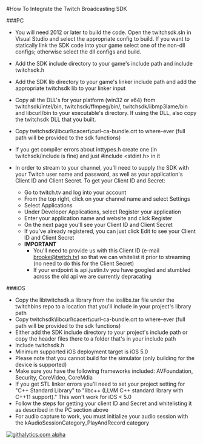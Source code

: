 #How To Integrate the Twitch Broadcasting SDK

###PC


- You will need 2012 or later to build the code. Open the twitchsdk.sln in Visual Studio and select the appropriate config to build. If you want to statically link the SDK code into your game select one of the non-dll configs; otherwise select the dll configs and build.

- Add the SDK include directory to your game's include path and include twitchsdk.h

- Add the SDK lib directory to your game's linker include path and add the appropriate twitchsdk lib to your linker input

- Copy all the DLL's for your platform (win32 or x64) from twitchsdk/intel/bin, twitchsdk/ffmpeg/bin/, twitchsdk/libmp3lame/bin and libcurl/bin to your executable's directory. If using the DLL, also copy the twitchsdk DLL that you built.

- Copy twitchsdk\libcurl\cacert\curl-ca-bundle.crt to where-ever (full path will be provided to the sdk functions)

- If you get compiler errors about inttypes.h create one (in twitchsdk/include is fine) and just #include \<stdint.h\> in it  

- In order to stream to your channel, you'll need to supply the SDK with your Twitch user name and password, as well as your application's Client ID and Client Secret. To get your Client ID and Secret:
	- Go to twitch.tv and log into your account
	- From the top right, click on your channel name and select Settings
	- Select Applications
	- Under Developer Applications, select Register your application
	- Enter your application name and website and click Register
	- On the next page you'll see your Client ID and Client Secret
	- If you've already registered, you can just click Edit to see your Client ID and Client Secret
 	- **IMPORTANT** 
  		- You'll need to provide us with this Client ID (e-mail brooke@twitch.tv) so that we can  whitelist it prior to streaming (no need to do this for the Client Secret)
        - If your endpoint is api.justin.tv you have googled and stumbled across the old api we are currently depracating

###iOS  
- Copy the libtwitchsdk.a library from the ioslibs.tar file under the twitchbins repo to a location that you'll include in your project's library path  
- Copy twitchsdk\libcurl\cacert\curl-ca-bundle.crt to where-ever (full path will be provided to the sdk functions)  
- Either add the SDK include directory to your project's include path or copy the header files there to a folder that's in your include path
- Include twitchsdk.h
- Minimum supported iOS deployment target is iOS 5.0
- Please note that you cannot build for the simulator (only building for the device is supported)
- Make sure you have the following frameworks included: AVFoundation, Security, CoreVideo, CoreMdia
- If you get STL linker errors you'll need to set your project setting for "C++ Standard Library" to "libc++ (LLVM C++ standard library with C++11 support)." This won't work for iOS < 5.0
- Follow the steps for getting your client ID and Secret and whitelisting it as described in the PC section above
- For audio capture to work, you must initialize your audio session with the kAudioSessionCategory_PlayAndRecord category

[![githalytics.com alpha](https://cruel-carlota.pagodabox.com/da4459390fa5c35119bd2f8c398e89f4 "githalytics.com")](http://githalytics.com/twitchsdk/twitchbins)
